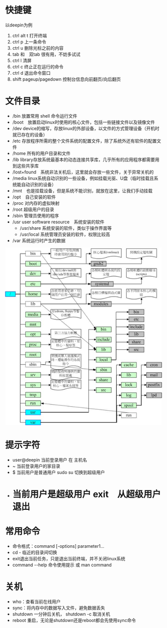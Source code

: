 # 快捷键
以deepin为例
1. ctrl alt t 打开终端
2. ctrl p 上一条命令
3. ctrl u 删除光标之前的内容
4. tab 和　双tab 很有用，不妨多试试
5. ctrl l 清屏
6. ctrl c 终止正在运行的命令
7. ctrl d 退出命令窗口
8. shift pageup/pagedown 控制台信息向前翻页/向后翻页

# 文件目录
- /bin 放置常用 shell 命令运行文件
- /boot　放置启动linux时使用的核心文件，包括一些链接文件以及镜像文件
- /dev device的缩写，存放linux的外部设备，以文件的方式管理设备（开机时就已存在的设备）
- /etc 存放程序所需的整个文件系统的配置文件，除了系统外还有软件的配置文件
- /home 所有的用户目录和文件
- /lib library存放系统最基本的动态连接共享库，几乎所有的应用程序都需要用到这些共享库
- /lost+found　系统非法关机后，这里就会存放一些文件，关于异常关机的
- /media linux系统自动识别的一些设备，例如挂载光驱、U盘（临时挂载且系统能自动识别的设备）
- /mnt　也是挂载设备，但是系统不能识别，就放在这里，让我们手动挂载
- /opt　自己安装的软件
- /proc 对内存的虚拟映射
- /root 超级用户的目录
- /sbin 管理员使用的程序
- /usr user software resource　系统安装的软件
    - /usr/share 系统安装的软件，类似于操作界面等
    - /usr/local 系统管理员安装的软件，权限比较高
- /var 系统运行时产生的数据

![](img/1.jpg)

# 提示字符
- user@deepin 当前登录用户 在 主机名
- ~ 当前登录用户的家目录
- $ 当前用户是普通用户 sudo su 切换到超级用户
- # 当前用户是超级用户  exit　从超级用户退出


# 常用命令
- 命令格式：command \[-options\] parameter1...
- cd - 临近的目录间切换
- exit退出当前任务，只是退出当前终端，并不关闭linux系统
- command --help 命令使用提示 或 man command

# 关机
- who：查看当前在线用户
- sync：将内存中的数据写入文件，避免数据丢失
- shutdown 一分钟后关机， shutdown -c 取消关机
- reboot 重启，无论是shutdown还是reboot都会先使用sync命令